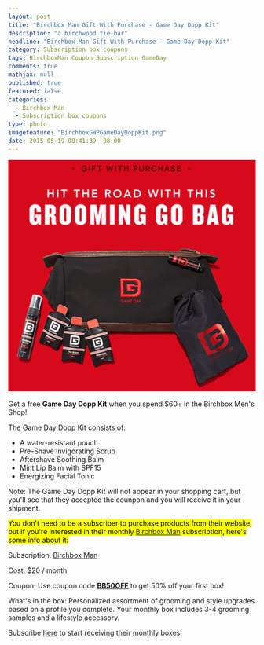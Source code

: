 ```yaml
---
layout: post
title: "Birchbox Man Gift With Purchase - Game Day Dopp Kit"
description: "a birchwood tie bar"
headline: "Birchbox Man Gift With Purchase - Game Day Dopp Kit"
category: Subscription box coupons
tags: BirchboxMan Coupon Subscription GameDay
comments: true
mathjax: null
published: true
featured: false
categories: 
  - Birchbox Man
  - Subscription box coupons
type: photo
imagefeature: "BirchboxGWPGameDayDoppKit.png"
date: 2015-05-19 08:41:39 -08:00
---
```

![Birchbox Man GWP Game Day Dopp Kit](/images/BirchboxGWPGameDayDoppKit.png)
<p>Get a free <b>Game Day Dopp Kit</b> when you spend $60+ in the Birchbox Men's Shop!

<p>The Game Day Dopp Kit consists of:</p>
<ul>
<li>A water-resistant pouch</li>
<li>Pre-Shave Invigorating Scrub</li>
<li>Aftershave Soothing Balm</li>
<li>Mint Lip Balm with SPF15</li>
<li>Energizing Facial Tonic</li>
</ul>

<p>Note: The Game Day Dopp Kit will not appear in your shopping cart, but you'll see that they accepted the counpon and you will receive it in your shipment.</p>

<mark>You don't need to be a subscriber to purchase products from their website, but if you're interested in their monthly <a href="https://www.birchbox.com/invite/whatsupmailbox">Birchbox Man</a> subscription, here's some info about it:<mark>

<p>Subscription: <a href="https://www.birchbox.com/invite/whatsupmailbox">Birchbox Man</a></p>
<p>Cost: $20 / month</p>
<p>Coupon: Use coupon code <a href="https://www.birchbox.com/invite/whatsupmailbox"><b>BB50OFF</b></a> to get 50% off your first box!</p>
<p>What's in the box: Personalized assortment of grooming and style upgrades based on a profile you complete. Your monthly box includes 3-4 grooming samples and a lifestyle accessory.</p>
<p>Subscribe <a href="https://www.birchbox.com/invite/whatsupmailbox">here</a> to start receiving their monthly boxes!</p>
<br>
